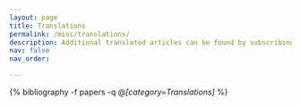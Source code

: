 ```yaml
---
layout: page
title: Translations
permalink: /misc/translations/
description: Additional translated articles can be found by subscribing to the official《今日弗大 The Cavalier Daily》WeChat page.
nav: false
nav_order:

---
```


<!-- _pages/translations.md -->
<div class="publications">

{% bibliography -f papers -q @*[category=Translations]* %}

</div>
